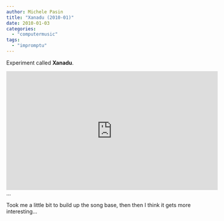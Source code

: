 ```yaml
---
author: Michele Pasin
title: "Xanadu (2010-01)"
date: 2010-01-03
categories: 
  - "computermusic"
tags: 
  - "impromptu"
---
```


Experiment called **Xanadu**. 

<iframe width="560" height="315" src="https://www.youtube.com/embed/rAbJyHWlwVo?si=jJg65QZuYUjisL9h&autoplay=1&amp;start=340" title="YouTube video player" frameborder="0" allow="accelerometer; autoplay; clipboard-write; encrypted-media; gyroscope; picture-in-picture; web-share" referrerpolicy="strict-origin-when-cross-origin" allowfullscreen></iframe>
...

Took me a little bit to build up the song base, then then I think it gets more interesting...
